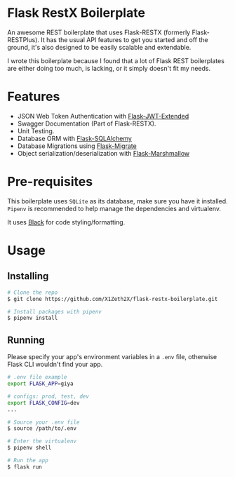 # Flask RestX Boilerplate

An awesome REST boilerplate that uses Flask-RESTX (formerly Flask-RESTPlus).
It has the usual API features to get you started and off the ground,
it's also designed to be easily scalable and extendable.

I wrote this boilerplate because I found that a lot of Flask REST boilerplates are either
doing too much, is lacking, or it simply doesn't fit my needs.

# Features

* JSON Web Token Authentication with [Flask-JWT-Extended](https://flask-jwt-extended.readthedocs.io/en/stable/)
* Swagger Documentation (Part of Flask-RESTX).
* Unit Testing.
* Database ORM with [Flask-SQLAlchemy](https://flask-sqlalchemy.palletsprojects.com/en/2.x/)
* Database Migrations using [Flask-Migrate](https://github.com/miguelgrinberg/flask-migrate)
* Object serialization/deserialization with [Flask-Marshmallow](https://flask-marshmallow.readthedocs.io/en/latest/)

# Pre-requisites

This boilerplate uses `SQLite` as its database, make sure you have it installed.
`Pipenv` is recommended to help manage the dependencies and virtualenv.

It uses [Black](https://github.com/psf/black) for code styling/formatting.

# Usage

## Installing
```sh
# Clone the repo
$ git clone https://github.com/X1Zeth2X/flask-restx-boilerplate.git

# Install packages with pipenv
$ pipenv install
```

## Running
Please specify your app's environment variables in a `.env` file, otherwise Flask CLI wouldn't find your app.

```sh
# .env file example
export FLASK_APP=giya

# configs: prod, test, dev
export FLASK_CONFIG=dev
...
```

```sh
# Source your .env file
$ source /path/to/.env

# Enter the virtualenv
$ pipenv shell

# Run the app
$ flask run
```